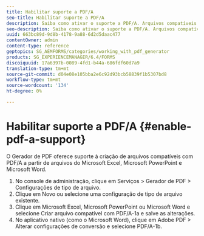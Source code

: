 ```yaml
---
title: Habilitar suporte a PDF/A
seo-title: Habilitar suporte a PDF/A
description: Saiba como ativar o suporte a PDF/A. Arquivos compatíveis com PDF/A podem ser criados a partir de arquivos do Microsoft Excel, Microsoft PowerPoint e Microsoft Word.
seo-description: Saiba como ativar o suporte a PDF/A. Arquivos compatíveis com PDF/A podem ser criados a partir de arquivos do Microsoft Excel, Microsoft PowerPoint e Microsoft Word.
uuid: 663bc89d-9d8b-4178-9a88-6d2d5daac477
contentOwner: admin
content-type: reference
geptopics: SG_AEMFORMS/categories/working_with_pdf_generator
products: SG_EXPERIENCEMANAGER/6.4/FORMS
discoiquuid: 17a6397b-0089-4fd1-b44a-686fdf60d7a9
translation-type: tm+mt
source-git-commit: d04e08e105bba2e6c92d93bcb58839f1b5307bd8
workflow-type: tm+mt
source-wordcount: '134'
ht-degree: 0%

---
```



# Habilitar suporte a PDF/A {#enable-pdf-a-support}

O Gerador de PDF oferece suporte à criação de arquivos compatíveis com PDF/A a partir de arquivos do Microsoft Excel, Microsoft PowerPoint e Microsoft Word.

1. No console de administração, clique em Serviços > Gerador de PDF > Configurações de tipo de arquivo.
1. Clique em Novo ou selecione uma configuração de tipo de arquivo existente.
1. Clique em Microsoft Excel, Microsoft PowerPoint ou Microsoft Word e selecione Criar arquivo compatível com PDF/A-1a e salve as alterações.
1. No aplicativo nativo (como o Microsoft Word), clique em Adobe PDF > Alterar configurações de conversão e selecione PDF/A-1b.

